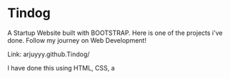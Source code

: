 # Tindog
A Startup Website built with BOOTSTRAP. 
Here is one of the projects i've done. 
Follow my journey on Web Development!

Link: arjuyyy.github.Tindog/

I have done this using HTML, CSS, a
